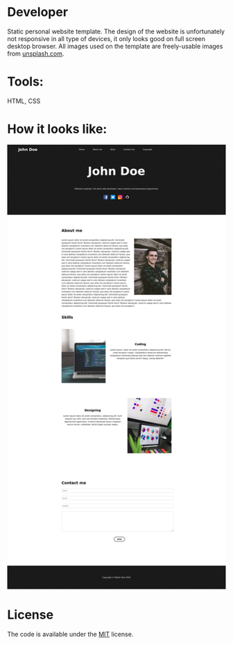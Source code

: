 # Developer
Static personal website template. The design of the website is unfortunately not responsive in all type of devices, it only looks good on full screen desktop browser. All images used on the template are freely-usable images from [unsplash.com](https://unsplash.com/).

# Tools:
HTML, CSS

# How it looks like:
![image](images/screenshot.png)

# License
The code is available under the [MIT](LICENSE) license.